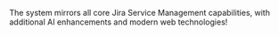 The system mirrors all core Jira Service Management capabilities, with additional AI enhancements and modern web technologies!
